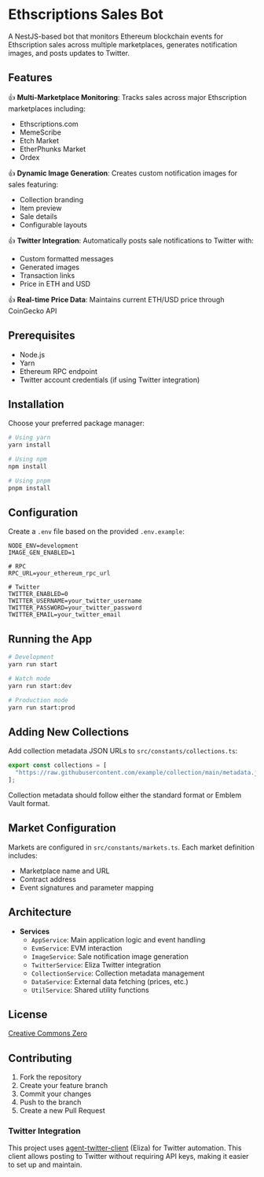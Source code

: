 # Ethscriptions Sales Bot

A NestJS-based bot that monitors Ethereum blockchain events for Ethscription sales across multiple marketplaces, generates notification images, and posts updates to Twitter.

## Features

👍 **Multi-Marketplace Monitoring**: Tracks sales across major Ethscription marketplaces including:
- Ethscriptions.com
- MemeScribe
- Etch Market
- EtherPhunks Market
- Ordex

👍 **Dynamic Image Generation**: Creates custom notification images for sales featuring:
- Collection branding
- Item preview
- Sale details
- Configurable layouts

👍 **Twitter Integration**: Automatically posts sale notifications to Twitter with:
- Custom formatted messages
- Generated images
- Transaction links
- Price in ETH and USD

👍 **Real-time Price Data**: Maintains current ETH/USD price through CoinGecko API

## Prerequisites

- Node.js
- Yarn
- Ethereum RPC endpoint
- Twitter account credentials (if using Twitter integration)

## Installation

Choose your preferred package manager:

```bash
# Using yarn
yarn install

# Using npm
npm install

# Using pnpm
pnpm install
```

## Configuration

Create a `.env` file based on the provided `.env.example`:

```env
NODE_ENV=development
IMAGE_GEN_ENABLED=1

# RPC
RPC_URL=your_ethereum_rpc_url

# Twitter
TWITTER_ENABLED=0
TWITTER_USERNAME=your_twitter_username
TWITTER_PASSWORD=your_twitter_password
TWITTER_EMAIL=your_twitter_email
```

## Running the App

```bash
# Development
yarn run start

# Watch mode
yarn run start:dev

# Production mode
yarn run start:prod
```

## Adding New Collections

Add collection metadata JSON URLs to `src/constants/collections.ts`:

```typescript
export const collections = [
  "https://raw.githubusercontent.com/example/collection/main/metadata.json"
];
```

Collection metadata should follow either the standard format or Emblem Vault format.

## Market Configuration

Markets are configured in `src/constants/markets.ts`. Each market definition includes:
- Marketplace name and URL
- Contract address
- Event signatures and parameter mapping

## Architecture

- **Services**
  - `AppService`: Main application logic and event handling
  - `EvmService`: EVM interaction
  - `ImageService`: Sale notification image generation
  - `TwitterService`: Eliza Twitter integration
  - `CollectionService`: Collection metadata management
  - `DataService`: External data fetching (prices, etc.)
  - `UtilService`: Shared utility functions

## License

[Creative Commons Zero](LICENSE)

## Contributing

1. Fork the repository
2. Create your feature branch
3. Commit your changes
4. Push to the branch
5. Create a new Pull Request

### Twitter Integration

This project uses [agent-twitter-client](https://github.com/elizaOS/agent-twitter-client) (Eliza) for Twitter automation. This client allows posting to Twitter without requiring API keys, making it easier to set up and maintain.